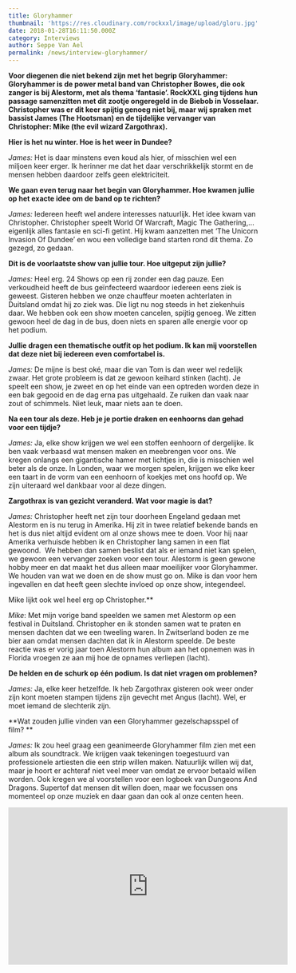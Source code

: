 ```yaml
---
title: Gloryhammer
thumbnail: 'https://res.cloudinary.com/rockxxl/image/upload/gloru.jpg'
date: 2018-01-28T16:11:50.000Z
category: Interviews
author: Seppe Van Ael
permalink: /news/interview-gloryhammer/
---
```

**Voor diegenen die niet bekend zijn met het begrip Gloryhammer: Gloryhammer is de power metal band van Christopher Bowes, die ook zanger is bij Alestorm, met als thema ‘fantasie’. RockXXL ging tijdens hun passage samenzitten met dit zootje ongeregeld in de Biebob in Vosselaar. Christopher was er dit keer spijtig genoeg niet bij, maar wij spraken met bassist James (The Hootsman) en de tijdelijke vervanger van Christopher: Mike (the evil wizard Zargothrax).** 

**Hier is het nu winter. Hoe is het weer in Dundee?**

_James:_ Het is daar minstens even koud als hier, of misschien wel een miljoen keer erger. Ik herinner me dat het daar verschrikkelijk stormt en de mensen hebben daardoor zelfs geen elektriciteit.

**We gaan even terug naar het begin van Gloryhammer. Hoe kwamen jullie op het exacte idee om de band op te richten?**

_James:_ Iedereen heeft wel andere interesses natuurlijk. Het idee kwam van Christopher. Christopher speelt World Of Warcraft, Magic The Gathering,… eigenlijk alles fantasie en sci-fi getint. Hij kwam aanzetten met ‘The Unicorn Invasion Of Dundee’ en wou een volledige band starten rond dit thema. Zo gezegd, zo gedaan.

**Dit is de voorlaatste show van jullie tour. Hoe uitgeput zijn jullie?**

_James:_ Heel erg. 24 Shows op een rij zonder een dag pauze. Een verkoudheid heeft de bus geïnfecteerd waardoor iedereen eens ziek is geweest. Gisteren hebben we onze chauffeur moeten achterlaten in Duitsland omdat hij zo ziek was. Die ligt nu nog steeds in het ziekenhuis daar. We hebben ook een show moeten cancelen, spijtig genoeg. We zitten gewoon heel de dag in de bus, doen niets en sparen alle energie voor op het podium.

**Jullie dragen een thematische outfit op het podium. Ik kan mij voorstellen dat deze niet bij iedereen even comfortabel is.** 

_James:_ De mijne is best oké, maar die van Tom is dan weer wel redelijk zwaar. Het grote probleem is dat ze gewoon keihard stinken (lacht). Je speelt een show, je zweet en op het einde van een optreden worden deze in een bak gegooid en de dag erna pas uitgehaald. Ze ruiken dan vaak naar zout of schimmels. Niet leuk, maar niets aan te doen.

**Na een tour als deze. Heb je je portie draken en eenhoorns dan gehad voor een tijdje?**

_James:_ Ja, elke show krijgen we wel een stoffen eenhoorn of dergelijke. Ik ben vaak verbaasd wat mensen maken en meebrengen voor ons. We kregen onlangs een gigantische hamer met lichtjes in, die is misschien wel beter als de onze. In Londen, waar we morgen spelen, krijgen we elke keer een taart in de vorm van een eenhoorn of koekjes met ons hoofd op. We zijn uiteraard wel dankbaar voor al deze dingen.

**Zargothrax is van gezicht veranderd. Wat voor magie is dat?**

_James:_ Christopher heeft net zijn tour doorheen Engeland gedaan met Alestorm en is nu terug in Amerika. Hij zit in twee relatief bekende bands en het is dus niet altijd evident om al onze shows mee te doen. Voor hij naar Amerika verhuisde hebben ik en Christopher lang samen in een flat gewoond.  We hebben dan samen beslist dat als er iemand niet kan spelen, we gewoon een vervanger zoeken voor een tour. Alestorm is geen gewone hobby meer en dat maakt het dus alleen maar moeilijker voor Gloryhammer. We houden van wat we doen en de show must go on. Mike is dan voor hem ingevallen en dat heeft geen slechte invloed op onze show, integendeel.

Mike lijkt ook wel heel erg op Christopher.\*\*

_Mike_: Met mijn vorige band speelden we samen met Alestorm op een festival in Duitsland. Christopher en ik stonden samen wat te praten en mensen dachten dat we een tweeling waren. In Zwitserland boden ze me bier aan omdat mensen dachten dat ik in Alestorm speelde. De beste reactie was er vorig jaar toen Alestorm hun album aan het opnemen was in Florida vroegen ze aan mij hoe de opnames verliepen (lacht).

**De helden en de schurk op één podium. Is dat niet vragen om problemen?**

_James:_ Ja, elke keer hetzelfde. Ik heb Zargothrax gisteren ook weer onder zijn kont moeten stampen tijdens zijn gevecht met Angus (lacht). Wel, er moet iemand de slechterik zijn.

**Wat zouden jullie vinden van een Gloryhammer gezelschapsspel of film? ** 

_James:_ Ik zou heel graag een geanimeerde Gloryhammer film zien met een album als soundtrack. We krijgen vaak tekeningen toegestuurd van professionele artiesten die een strip willen maken. Natuurlijk willen wij dat, maar je hoort er achteraf niet veel meer van omdat ze ervoor betaald willen worden. Ook kregen we al voorstellen voor een logboek van Dungeons And Dragons. Supertof dat mensen dit willen doen, maar we focussen ons momenteel op onze muziek en daar gaan dan ook al onze centen heen.

<iframe width="560" height="315" src="https://www.youtube.com/embed/YGV6bCTMM5w" frameborder="0" allow="accelerometer; autoplay; encrypted-media; gyroscope; picture-in-picture" allowfullscreen></iframe>
